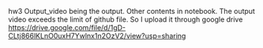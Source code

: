 hw3 Output_video being the output.
Other contents in notebook.
The output video exceeds the limit of github file. So I upload it through google drive https://drive.google.com/file/d/1gD-CLtj866lKLnO0uxH7Ywlnx1n2OzV2/view?usp=sharing
